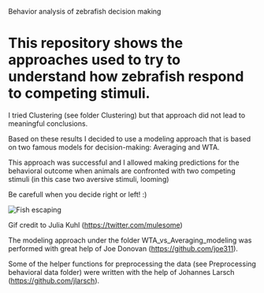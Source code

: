 Behavior analysis of zebrafish decision making

# This repository shows the approaches used to try to understand how zebrafish respond to competing stimuli.

I tried Clustering (see folder Clustering) but that approach did not lead to meaningful conclusions.

Based on these results I decided to use a modeling approach that is based on two famous models for decision-making: Averaging and WTA.

This approach was successful and I allowed making predictions for the behavioral outcome when animals are confronted with two competing stimuli (in this case two aversive stimuli, looming)


Be carefull when you decide right or left! :)

![Fish escaping](Unsupervised_clustering/fishDecides_v5_small.gif)


Gif credit to Julia Kuhl (https://twitter.com/mulesome)

The modeling approach under the folder WTA_vs_Averaging_modeling was performed with great help of Joe Donovan (https://github.com/joe311). 

Some of the helper functions for preprocessing the data (see Preprocessing behavioral data folder) were written with the help of Johannes Larsch (https://github.com/jlarsch).
